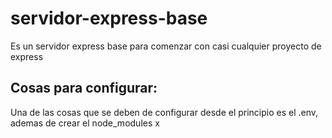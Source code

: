 # servidor-express-base
Es un servidor express base para comenzar con casi cualquier proyecto de express

## Cosas para configurar:
Una de las cosas que se deben de configurar desde el principio es el .env, ademas de crear el node_modules x